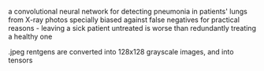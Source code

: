 a convolutional neural network for detecting pneumonia in patients' lungs from X-ray photos
specially biased against false negatives for practical reasons - leaving a sick patient untreated is worse than redundantly treating a healthy one

.jpeg rentgens are converted into 128x128 grayscale images, and into tensors
